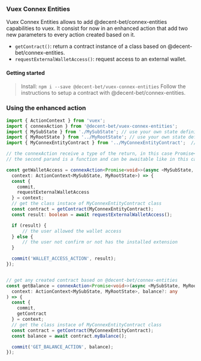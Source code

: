 ### Vuex Connex Entities

Vuex Connex Entities allows to add @decent-bet/connex-entities capabilities to vuex. It consist for now in an enhanced action that add two new parameters to every action created based on it. 

- `getContract()`: return a contract instance of a class based on @decent-bet/connex-entities.
- `requestExternalWalletAccess()`: request access to an external wallet.

#### Getting started

> Install: `npm i --save @decent-bet/vuex-connex-entities`
> Follow the instructions to setup a contract with @decent-bet/connex-entities.


### Using the enhanced action

``` typescript
import { ActionContext } from 'vuex';
import { connexAction } from '@decent-bet/vuex-connex-entities';
import { MySubState } from './MySubState'; // use your own state definitions
import { MyRootState } from '../MyRootState'; // use your own state definitions
import { MyConnexEntityContract } from '../MyConnexEntityContract';  // created using @decent-bet/connex-entities.

// the connexAction receive a type of the return, in this case Promise<void>, 
// the second parand is a function and can be awaitable like in this case  

const getWalletAccess = connexAction<Promise<void>>(async <MySubState, MyRootState>(
  context: ActionContext<MySubState, MyRootState>) => {
  const {
    commit,
    requestExternalWalletAccess
  } = context;
  // get the class instace of MyConnexEntityContract class
  const contract = getContract(MyConnexEntityContract);
  const result: boolean = await requestExternalWalletAccess();

  if (result) {
      // the user allowed the wallet access
  } else {
      // the user not confirm or not has the installed extension
  }

  commit('WALLET_ACCESS_ACTION', result);
});


// get any created contract based on @decent-bet/connex-entities
const getBalance = connexAction<Promise<void>>(async <MySubState, MyRootState>(
  context: ActionContext<MySubState, MyRootState>, balance?: any
) => {
  const {
    commit,
    getContract
  } = context;
  // get the class instace of MyConnexEntityContract class
  const contract = getContract(MyConnexEntityContract);
  const balance = await contract.myBalance();

  commit('GET_BALANCE_ACTION', balance);
});

```

